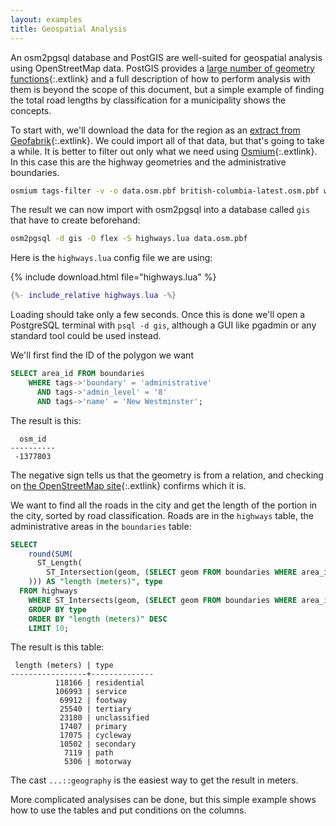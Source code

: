 ```yaml
---
layout: examples
title: Geospatial Analysis
---
```


An osm2pgsql database and PostGIS are well-suited for geospatial analysis using
OpenStreetMap data. PostGIS provides a [large number of geometry
functions](https://postgis.net/docs/manual-3.0/reference.html){:.extlink}
and a full description of how to perform analysis with them is beyond the
scope of this document, but a simple example of finding the total road lengths
by classification for a municipality shows the concepts.

To start with, we'll download the data for the region as an [extract from
Geofabrik](https://download.geofabrik.de/){:.extlink}. We could import all of
that data, but that's going to take a while. It is better to filter out only
what we need using [Osmium](https://osmcode.org/osmium-tool/){:.extlink}. In
this case this are the highway geometries and the administrative boundaries.

```sh
osmium tags-filter -v -o data.osm.pbf british-columbia-latest.osm.pbf w/highway r/boundary=administrative
```

The result we can now import with osm2pgsql into a database called `gis` that
have to create beforehand:

```sh
osm2pgsql -d gis -O flex -S highways.lua data.osm.pbf
```

Here is the `highways.lua` config file we are using:

{% include download.html file="highways.lua" %}

```lua
{%- include_relative highways.lua -%}
```

Loading should take only a few seconds. Once this is done we'll open a
PostgreSQL terminal with `psql -d gis`, although a GUI like pgadmin or any
standard tool could be used instead.

We'll first find the ID of the polygon we want

```sql
SELECT area_id FROM boundaries
    WHERE tags->'boundary' = 'administrative'
      AND tags->'admin_level' = '8'
      AND tags->'name' = 'New Westminster';
```

The result is this:

```
  osm_id
----------
 -1377803
```

The negative sign tells us that the geometry is from a relation, and checking
on [the OpenStreetMap
site](https://www.openstreetmap.org/relation/1377803){:.extlink} confirms which
it is.

We want to find all the roads in the city and get the length of the portion in
the city, sorted by road classification. Roads are in the `highways` table, the
administrative areas in the `boundaries` table:

```sql
SELECT
    round(SUM(
      ST_Length(
        ST_Intersection(geom, (SELECT geom FROM boundaries WHERE area_id=-1377803))::geography
    ))) AS "length (meters)", type
  FROM highways
    WHERE ST_Intersects(geom, (SELECT geom FROM boundaries WHERE area_id=-1377803))
    GROUP BY type
    ORDER BY "length (meters)" DESC
    LIMIT 10;
```

The result is this table:

```
 length (meters) | type
-----------------+--------------
          118166 | residential
          106993 | service
           69912 | footway
           25540 | tertiary
           23180 | unclassified
           17407 | primary
           17075 | cycleway
           10502 | secondary
            7119 | path
            5306 | motorway
```

The cast `...::geography` is the easiest way to get the result in meters.

More complicated analysises can be done, but this simple example shows how
to use the tables and put conditions on the columns.

